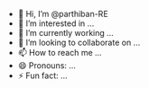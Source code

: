 - 👋 Hi, I’m @parthiban-RE
- 👀 I’m interested in ...
- 🌱 I’m currently working ...
- 💞️ I’m looking to collaborate on ...
- 📫 How to reach me ...
- 😄 Pronouns: ...
- ⚡ Fun fact: ...

<!---
parthiban-RE/parthiban-RE is a ✨ special ✨ repository because its `README.md` (this file) appears on your GitHub profile.
You can click the Preview link to take a look at your changes.
--->
